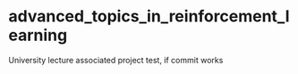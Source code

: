 # advanced_topics_in_reinforcement_learning
University lecture associated project
test, if commit works